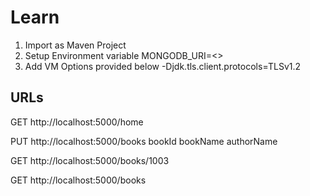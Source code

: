 # Learn

1. Import as Maven Project
2. Setup Environment variable
MONGODB_URI=<<SRV Connection URI>>
3. Add VM Options provided below
-Djdk.tls.client.protocols=TLSv1.2

URLs
----
GET http://localhost:5000/home

PUT http://localhost:5000/books
    bookId
    bookName
    authorName

GET http://localhost:5000/books/1003

GET http://localhost:5000/books
